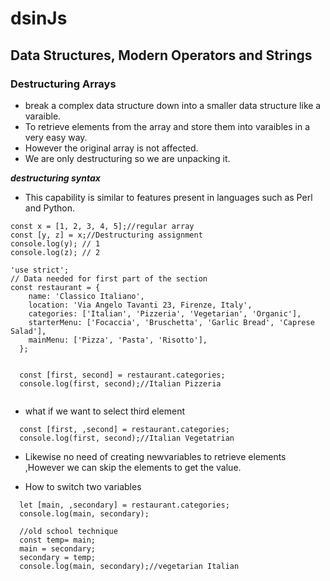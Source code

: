 # dsinJs
## Data Structures, Modern Operators and Strings
### Destructuring Arrays
- break a complex data structure down into a smaller data structure like a varaible.
- To retrieve elements from the array and store them into varaibles in a very easy way.
- However the original array is not affected.
- We are only destructuring so we are unpacking it.

***destructuring syntax***
- This capability is similar to features present in languages such as Perl and Python.
```
const x = [1, 2, 3, 4, 5];//regular array
const [y, z] = x;//Destructuring assignment
console.log(y); // 1
console.log(z); // 2

```
```
'use strict';
// Data needed for first part of the section
const restaurant = {
    name: 'Classico Italiano',
    location: 'Via Angelo Tavanti 23, Firenze, Italy',
    categories: ['Italian', 'Pizzeria', 'Vegetarian', 'Organic'],
    starterMenu: ['Focaccia', 'Bruschetta', 'Garlic Bread', 'Caprese Salad'],
    mainMenu: ['Pizza', 'Pasta', 'Risotto'],
  };


  const [first, second] = restaurant.categories;
  console.log(first, second);//Italian Pizzeria
  
  ```
- what if we want to select third element
```
  const [first, ,second] = restaurant.categories;
  console.log(first, second);//Italian Vegetatrian

```
- Likewise no need of creating newvariables to retrieve elements ,However we can skip the elements to get the value.

- How to switch two variables
```
  let [main, ,secondary] = restaurant.categories;
  console.log(main, secondary);

  //old school technique
  const temp= main;
  main = secondary;
  secondary = temp;
  console.log(main, secondary);//vegetarian Italian
  
  ```
